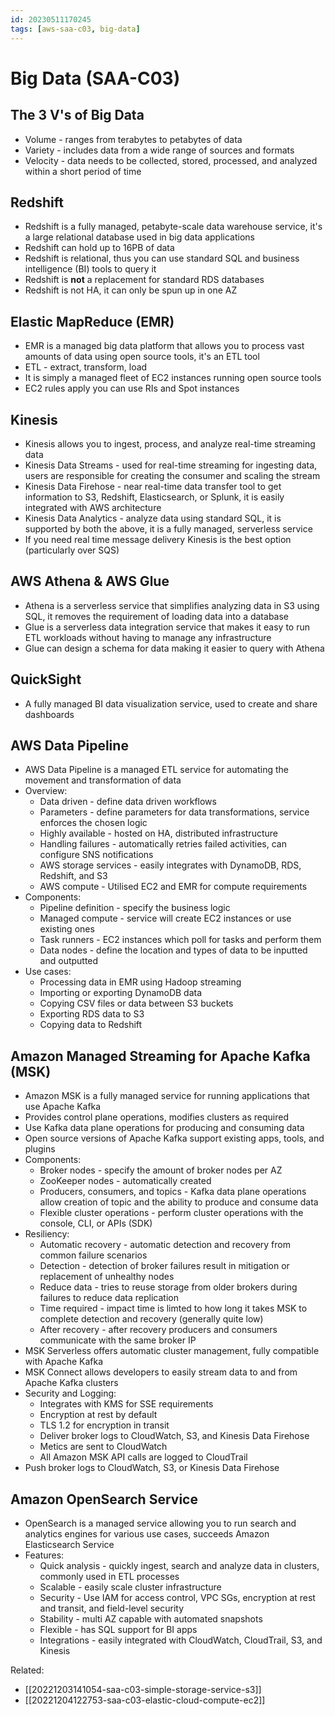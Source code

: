 ```yaml
---
id: 20230511170245
tags: [aws-saa-c03, big-data]
---
```


# Big Data (SAA-C03)

## The 3 V's of Big Data

* Volume - ranges from terabytes to petabytes of data
* Variety - includes data from a wide range of sources and formats
* Velocity - data needs to be collected, stored, processed, and analyzed
  within a short period of time

## Redshift

* Redshift is a fully managed, petabyte-scale data warehouse service,
  it's a large relational database used in big data applications
* Redshift can hold up to 16PB of data
* Redshift is relational, thus you can use standard SQL and business
  intelligence (BI) tools to query it
* Redshift is **not** a replacement for standard RDS databases
* Redshift is not HA, it can only be spun up in one AZ

## Elastic MapReduce (EMR)

* EMR is a managed big data platform that allows you to process vast
  amounts of data using open source tools, it's an ETL tool
* ETL - extract, transform, load
* It is simply a managed fleet of EC2 instances running open source
  tools
* EC2 rules apply you can use RIs and Spot instances

## Kinesis

* Kinesis allows you to ingest, process, and analyze real-time streaming
  data
* Kinesis Data Streams - used for real-time streaming for ingesting
  data, users are responsible for creating the consumer and scaling the
  stream
* Kinesis Data Firehose - near real-time data transfer tool to get
  information to S3, Redshift, Elasticsearch, or Splunk, it is easily
  integrated with AWS architecture
* Kinesis Data Analytics - analyze data using standard SQL, it is
  supported by both the above, it is a fully managed, serverless
  service
* If you need real time message delivery Kinesis is the best option
  (particularly over SQS)

## AWS Athena & AWS Glue

* Athena is a serverless service that simplifies analyzing data in S3
  using SQL, it removes the requirement of loading data into a database
* Glue is a serverless data integration service that makes it easy to
  run ETL workloads without having to manage any infrastructure
* Glue can design a schema for data making it easier to query with
  Athena

## QuickSight

* A fully managed BI data visualization service, used to create and
  share dashboards

## AWS Data Pipeline

* AWS Data Pipeline is a managed ETL service for automating the movement
  and transformation of data
* Overview:
  * Data driven - define data driven workflows
  * Parameters - define parameters for data transformations, service
    enforces the chosen logic
  * Highly available - hosted on HA, distributed infrastructure
  * Handling failures - automatically retries failed activities, can
    configure SNS notifications
  * AWS storage services - easily integrates with DynamoDB, RDS,
    Redshift, and S3
  * AWS compute - Utilised EC2 and EMR for compute requirements
* Components:
  * Pipeline definition - specify the business logic
  * Managed compute - service will create EC2 instances or use existing
    ones
  * Task runners - EC2 instances which poll for tasks and perform them
  * Data nodes - define the location and types of data to be inputted
    and outputted
* Use cases:
  * Processing data in EMR using Hadoop streaming
  * Importing or exporting DynamoDB data
  * Copying CSV files or data between S3 buckets
  * Exporting RDS data to S3
  * Copying data to Redshift

## Amazon Managed Streaming for Apache Kafka (MSK)

* Amazon MSK is a fully managed service for running applications that
  use Apache Kafka
* Provides control plane operations, modifies clusters as required
* Use Kafka data plane operations for producing and consuming data
* Open source versions of Apache Kafka support existing apps, tools, and
  plugins
* Components:
  * Broker nodes - specify the amount of broker nodes per AZ
  * ZooKeeper nodes - automatically created
  * Producers, consumers, and topics - Kafka data plane operations allow
    creation of topic and the ability to produce and consume data
  * Flexible cluster operations - perform cluster operations with the
    console, CLI, or APIs (SDK)
* Resiliency:
  * Automatic recovery - automatic detection and recovery from common
    failure scenarios
  * Detection - detection of broker failures result in mitigation or
    replacement of unhealthy nodes
  * Reduce data - tries to reuse storage from older brokers during
    failures to reduce data replication
  * Time required - impact time is limted to how long it takes MSK to
    complete detection and recovery (generally quite low)
  * After recovery - after recovery producers and consumers communicate
    with the same broker IP
* MSK Serverless offers automatic cluster management, fully compatible
  with Apache Kafka
* MSK Connect allows developers to easily stream data to and from Apache
  Kafka clusters
* Security and Logging:
  * Integrates with KMS for SSE requirements
  * Encryption at rest by default
  * TLS 1.2 for encryption in transit
  * Deliver broker logs to CloudWatch, S3, and Kinesis Data Firehose
  * Metics are sent to CloudWatch
  * All Amazon MSK API calls are logged to CloudTrail
* Push broker logs to CloudWatch, S3, or Kinesis Data Firehose

## Amazon OpenSearch Service

* OpenSearch is a managed service allowing you to run search and
  analytics engines for various use cases, succeeds Amazon Elasticsearch
  Service
* Features:
  * Quick analysis - quickly ingest, search and analyze data in
    clusters, commonly used in ETL processes
  * Scalable - easily scale cluster infrastructure
  * Security - Use IAM for access control, VPC SGs, encryption at rest
    and transit, and field-level security
  * Stability - multi AZ capable with automated snapshots
  * Flexible - has SQL support for BI apps
  * Integrations - easily integrated with CloudWatch, CloudTrail, S3,
    and Kinesis

Related:
  * [[20221203141054-saa-c03-simple-storage-service-s3]]
  * [[20221204122753-saa-c03-elastic-cloud-compute-ec2]]
